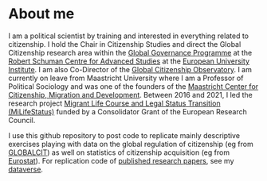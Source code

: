 # About me

I am a political scientist by training and interested in everything related to citizenship. I hold the Chair in Citizenship Studies and direct the Global Citizenship research area within the [Global Governance Programme](https://globalgovernanceprogramme.eui.eu) at the [Robert Schuman Centre for Advanced Studies](https://www.eui.eu/en/academic-units/robert-schuman-centre-for-advanced-studies) at the [European University Institute](www.eui.eu). I am also Co-Director of the [Global Citizenship Observatory](www.globalcit.eu). I am currently on leave from Maastricht University where I am a Professor of Political Sociology and was one of the founders of the [Maastricht Center for Citizenship, Migration and Development](https://macimide.maastrichtuniversity.nl). Between 2016 and 2021, I led the research project [Migrant Life Course and Legal Status Transition (MiLifeStatus)](https://www.milifestatus.com) funded by a Consolidator Grant of the European Research Council. 

I use this github repository to post code to replicate mainly descriptive exercises playing with data on the global regulation of citizenship (eg from [GLOBALCIT](www.globalcit.eu)) as well on statistics of citizenship acquisition (eg from [Eurostat](https://ec.europa.eu/eurostat)). For replication code of [published research papers](https://scholar.google.pt), see my [dataverse](https://dataverse.harvard.edu/dataverse/mpvink).

<!--
**mpvink/mpvink** is a ✨ _special_ ✨ repository because its `README.md` (this file) appears on your GitHub profile.

Here are some ideas to get you started:

- 🔭 I’m currently working on ...
- 🌱 I’m currently learning ...
- 👯 I’m looking to collaborate on ...
- 🤔 I’m looking for help with ...
- 💬 Ask me about ...
- 📫 How to reach me: ...
- 😄 Pronouns: ...
- ⚡ Fun fact: ...
-->
